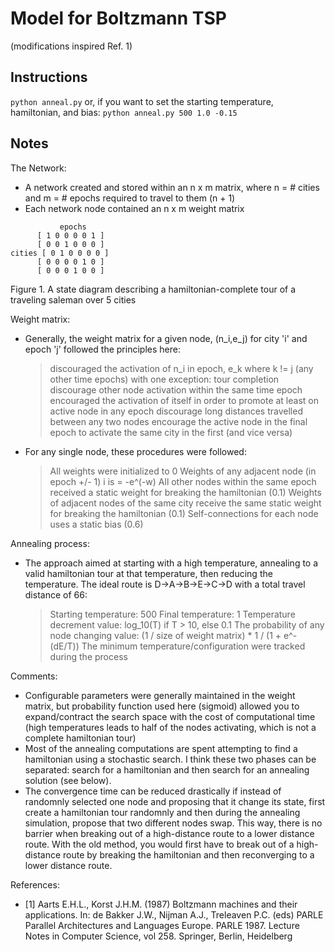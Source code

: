 # Model for Boltzmann TSP
(modifications inspired Ref. 1)

## Instructions
`python anneal.py`
or, if you want to set the starting temperature, hamiltonian, and bias:
`python anneal.py 500 1.0 -0.15`

## Notes
The Network:
- A network created and stored within an n x m matrix, where n = # cities and m = # epochs required to travel to them (n + 1)
- Each network node contained an n x m weight matrix
 ```   
            epochs
       [ 1 0 0 0 0 1 ]
       [ 0 0 1 0 0 0 ]
cities [ 0 1 0 0 0 0 ]
       [ 0 0 0 0 1 0 ]
       [ 0 0 0 1 0 0 ]
```
Figure 1. A state diagram describing a hamiltonian-complete tour of a traveling saleman over 5 cities

Weight matrix:
- Generally, the weight matrix for a given node, (n_i,e_j) for city 'i' and epoch 'j' followed the principles here:
    > discouraged the activation of n_i in epoch, e_k where k != j (any other time epochs) with one exception: tour completion
    > discourage other node activation within the same time epoch
    > encouraged the activation of itself in order to promote at least on active node in any epoch
    > discourage long distances travelled between any two nodes
    > encourage the active node in the final epoch to activate the same city in the first (and vice versa)
- For any single node, these procedures were followed:
    > All weights were initialized to 0
    > Weights of any adjacent node (in epoch +/- 1) i is = -e^(-w)
    > All other nodes within the same epoch received a static weight for breaking the hamiltonian (0.1)
    > Weights of adjacent nodes of the same city receive the same static weight for breaking the hamiltonian (0.1)
    > Self-connections for each node uses a static bias (0.6)

Annealing process:
- The approach aimed at starting with a high temperature, annealing to a valid hamiltonian tour at that temperature, then reducing the temperature. The ideal route is D->A->B->E->C->D with a total travel distance of 66:
    > Starting temperature: 500
    > Final temperature: 1
    > Temperature decrement value: log_10(T) if T > 10, else 0.1
    > The probability of any node changing value: (1 / size of weight matrix) * 1 / (1 + e^-(dE/T))
    > The minimum temperature/configuration were tracked during the process

Comments:
 - Configurable parameters were generally maintained in the weight matrix, but probability function used here (sigmoid) allowed you to expand/contract the search space with the cost of computational time (high temperatures leads to half of the nodes activating, which is not a complete hamiltonian tour)
 - Most of the annealing computations are spent attempting to find a hamiltonian using a stochastic search. I think these two phases can be separated: search for a hamiltonian and then search for an annealing solution (see below).
 - The convergence time can be reduced drastically if instead of randomnly selected one node and proposing that it change its state, first create a hamiltonian tour randomnly and then during the annealing simulation, propose that two different nodes swap. This way, there is no barrier when breaking out of a high-distance route to a lower distance route. With the old method, you would first have to break out of a high-distance route by breaking the hamiltonian and then reconverging to a lower distance route.
 
References:
- [1] Aarts E.H.L., Korst J.H.M. (1987) Boltzmann machines and their applications. In: de Bakker J.W., Nijman A.J., Treleaven P.C. (eds) PARLE Parallel Architectures and Languages Europe. PARLE 1987. Lecture Notes in Computer Science, vol 258. Springer, Berlin, Heidelberg
